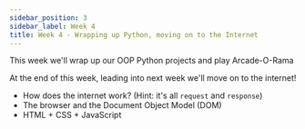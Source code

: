 ```yaml
---
sidebar_position: 3
sidebar_label: Week 4
title: Week 4 - Wrapping up Python, moving on to the Internet
---
```


This week we'll wrap up our OOP Python projects and play Arcade-O-Rama

At the end of this week, leading into next week we'll move on to the internet!

* How does the internet work? (Hint: it's all `request` and `response`)
* The browser and the Document Object Model (DOM)
* HTML + CSS + JavaScript
